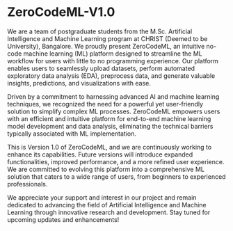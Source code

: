 # ZeroCodeML-V1.0

We are a team of postgraduate students from the M.Sc. Artificial Intelligence and Machine Learning program at CHRIST (Deemed to be University), Bangalore. We proudly present ZeroCodeML, an intuitive no-code machine learning (ML) platform designed to streamline the ML workflow for users with little to no programming experience. Our platform enables users to seamlessly upload datasets, perform automated exploratory data analysis (EDA), preprocess data, and generate valuable insights, predictions, and visualizations with ease.

Driven by a commitment to harnessing advanced AI and machine learning techniques, we recognized the need for a powerful yet user-friendly solution to simplify complex ML processes. ZeroCodeML empowers users with an efficient and intuitive platform for end-to-end machine learning model development and data analysis, eliminating the technical barriers typically associated with ML implementation.

This is Version 1.0 of ZeroCodeML, and we are continuously working to enhance its capabilities. Future versions will introduce expanded functionalities, improved performance, and a more refined user experience. We are committed to evolving this platform into a comprehensive ML solution that caters to a wide range of users, from beginners to experienced professionals.

We appreciate your support and interest in our project and remain dedicated to advancing the field of Artificial Intelligence and Machine Learning through innovative research and development. Stay tuned for upcoming updates and enhancements!

